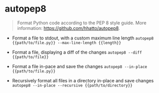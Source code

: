 # autopep8
> Format Python code according to the PEP 8 style guide.
> More information: <https://github.com/hhatto/autopep8>.

- Format a file to stdout, with a custom maximum line length
`autopep8 {{path/to/file.py}} --max-line-length {{length}}`

- Format a file, displaying a diff of the changes
`autopep8 --diff {{path/to/file}}`

- Format a file in-pace and save the changes
`autopep8 --in-place {{path/to/file.py}}`

- Recursively format all files in a directory in-place and save changes
`autopep8 --in-place --recursive {{path/to/directory}}`
